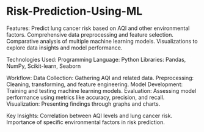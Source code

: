 # Risk-Prediction-Using-ML

Features:
  Predict lung cancer risk based on AQI and other environmental factors.
  Comprehensive data preprocessing and feature selection.
  Comparative analysis of multiple machine learning models.
  Visualizations to explore data insights and model performance.
  
Technologies Used:
  Programming Language: Python
  Libraries: Pandas, NumPy, Scikit-learn, Seaborn
  
Workflow:
  Data Collection: Gathering AQI and related data.
  Preprocessing: Cleaning, transforming, and feature engineering.
  Model Development: Training and testing machine learning models.
  Evaluation: Assessing model performance using metrics like accuracy, precision, and recall.
  Visualization: Presenting findings through graphs and charts.
  
Key Insights:
  Correlation between AQI levels and lung cancer risk.
  Importance of specific environmental factors in risk prediction.
